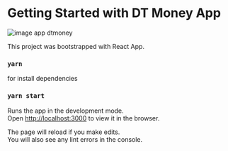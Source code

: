 # Getting Started with  DT Money App

<img src="https://prnt.sc/1gvy4i7" widh="700" alt="image app dtmoney"/>

This project was bootstrapped with React App.

### `yarn `
for install dependencies
### `yarn start`
Runs the app in the development mode.\
Open [http://localhost:3000](http://localhost:3000) to view it in the browser.

The page will reload if you make edits.\
You will also see any lint errors in the console.
